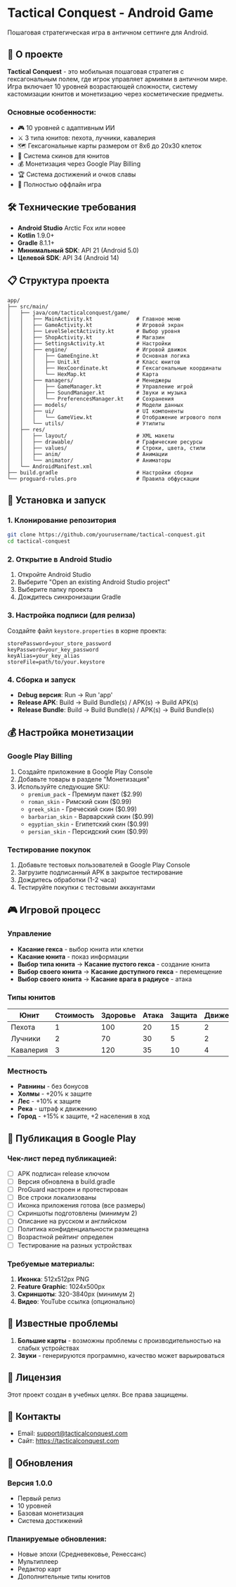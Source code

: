 # Tactical Conquest - Android Game

Пошаговая стратегическая игра в античном сеттинге для Android.

## 📱 О проекте

**Tactical Conquest** - это мобильная пошаговая стратегия с гексагональным полем, где игрок управляет армиями в античном мире. Игра включает 10 уровней возрастающей сложности, систему кастомизации юнитов и монетизацию через косметические предметы.

### Основные особенности:
- 🎮 10 уровней с адаптивным ИИ
- ⚔️ 3 типа юнитов: пехота, лучники, кавалерия
- 🗺️ Гексагональные карты размером от 8x6 до 20x30 клеток
- 🎨 Система скинов для юнитов
- 💰 Монетизация через Google Play Billing
- 🏆 Система достижений и очков славы
- 📱 Полностью оффлайн игра

## 🛠️ Технические требования

- **Android Studio** Arctic Fox или новее
- **Kotlin** 1.9.0+
- **Gradle** 8.1.1+
- **Минимальный SDK**: API 21 (Android 5.0)
- **Целевой SDK**: API 34 (Android 14)

## 📋 Структура проекта

```
app/
├── src/main/
│   ├── java/com/tacticalconquest/game/
│   │   ├── MainActivity.kt              # Главное меню
│   │   ├── GameActivity.kt              # Игровой экран
│   │   ├── LevelSelectActivity.kt       # Выбор уровня
│   │   ├── ShopActivity.kt              # Магазин
│   │   ├── SettingsActivity.kt          # Настройки
│   │   ├── engine/                      # Игровой движок
│   │   │   ├── GameEngine.kt            # Основная логика
│   │   │   ├── Unit.kt                  # Класс юнитов
│   │   │   ├── HexCoordinate.kt         # Гексагональные координаты
│   │   │   └── HexMap.kt                # Карта
│   │   ├── managers/                    # Менеджеры
│   │   │   ├── GameManager.kt           # Управление игрой
│   │   │   ├── SoundManager.kt          # Звуки и музыка
│   │   │   └── PreferencesManager.kt    # Сохранения
│   │   ├── models/                      # Модели данных
│   │   ├── ui/                          # UI компоненты
│   │   │   └── GameView.kt              # Отображение игрового поля
│   │   └── utils/                       # Утилиты
│   ├── res/
│   │   ├── layout/                      # XML макеты
│   │   ├── drawable/                    # Графические ресурсы
│   │   ├── values/                      # Строки, цвета, стили
│   │   ├── anim/                        # Анимации
│   │   └── animator/                    # Аниматоры
│   └── AndroidManifest.xml
├── build.gradle                         # Настройки сборки
└── proguard-rules.pro                   # Правила обфускации
```

## 🚀 Установка и запуск

### 1. Клонирование репозитория
```bash
git clone https://github.com/yourusername/tactical-conquest.git
cd tactical-conquest
```

### 2. Открытие в Android Studio
1. Откройте Android Studio
2. Выберите "Open an existing Android Studio project"
3. Выберите папку проекта
4. Дождитесь синхронизации Gradle

### 3. Настройка подписи (для релиза)
Создайте файл `keystore.properties` в корне проекта:
```properties
storePassword=your_store_password
keyPassword=your_key_password
keyAlias=your_key_alias
storeFile=path/to/your.keystore
```

### 4. Сборка и запуск
- **Debug версия**: Run → Run 'app'
- **Release APK**: Build → Build Bundle(s) / APK(s) → Build APK(s)
- **Release Bundle**: Build → Build Bundle(s) / APK(s) → Build Bundle(s)

## 💰 Настройка монетизации

### Google Play Billing
1. Создайте приложение в Google Play Console
2. Добавьте товары в разделе "Монетизация"
3. Используйте следующие SKU:
   - `premium_pack` - Премиум пакет ($2.99)
   - `roman_skin` - Римский скин ($0.99)
   - `greek_skin` - Греческий скин ($0.99)
   - `barbarian_skin` - Варварский скин ($0.99)
   - `egyptian_skin` - Египетский скин ($0.99)
   - `persian_skin` - Персидский скин ($0.99)

### Тестирование покупок
1. Добавьте тестовых пользователей в Google Play Console
2. Загрузите подписанный APK в закрытое тестирование
3. Дождитесь обработки (1-2 часа)
4. Тестируйте покупки с тестовыми аккаунтами

## 🎮 Игровой процесс

### Управление
- **Касание гекса** - выбор юнита или клетки
- **Касание юнита** - показ информации
- **Выбор типа юнита** → **Касание пустого гекса** - создание юнита
- **Выбор своего юнита** → **Касание доступного гекса** - перемещение
- **Выбор своего юнита** → **Касание врага в радиусе** - атака

### Типы юнитов
| Юнит | Стоимость | Здоровье | Атака | Защита | Движение | Дальность |
|------|-----------|----------|-------|--------|----------|-----------|
| Пехота | 1 | 100 | 20 | 15 | 2 | 1 |
| Лучники | 2 | 70 | 30 | 5 | 2 | 3 |
| Кавалерия | 3 | 120 | 35 | 10 | 4 | 1 |

### Местность
- **Равнины** - без бонусов
- **Холмы** - +20% к защите
- **Лес** - +10% к защите
- **Река** - штраф к движению
- **Город** - +15% к защите, +2 населения в ход

## 📱 Публикация в Google Play

### Чек-лист перед публикацией:
- [ ] APK подписан release ключом
- [ ] Версия обновлена в build.gradle
- [ ] ProGuard настроен и протестирован
- [ ] Все строки локализованы
- [ ] Иконка приложения готова (все размеры)
- [ ] Скриншоты подготовлены (минимум 2)
- [ ] Описание на русском и английском
- [ ] Политика конфиденциальности размещена
- [ ] Возрастной рейтинг определен
- [ ] Тестирование на разных устройствах

### Требуемые материалы:
1. **Иконка**: 512x512px PNG
2. **Feature Graphic**: 1024x500px
3. **Скриншоты**: 320-3840px (минимум 2)
4. **Видео**: YouTube ссылка (опционально)

## 🐛 Известные проблемы

1. **Большие карты** - возможны проблемы с производительностью на слабых устройствах
2. **Звуки** - генерируются программно, качество может варьироваться

## 📄 Лицензия

Этот проект создан в учебных целях. Все права защищены.

## 👥 Контакты

- Email: support@tacticalconquest.com
- Сайт: https://tacticalconquest.com

## 🔄 Обновления

### Версия 1.0.0
- Первый релиз
- 10 уровней
- Базовая монетизация
- Система достижений

### Планируемые обновления:
- Новые эпохи (Средневековье, Ренессанс)
- Мультиплеер
- Редактор карт
- Дополнительные типы юнитов